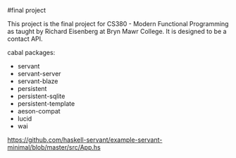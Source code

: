 #final project

This project is the final project for CS380 - Modern Functional Programming as taught by Richard Eisenberg at Bryn Mawr College. It is designed to be a contact API. 

cabal packages:
  * servant
  * servant-server
  * servant-blaze
  * persistent
  * persistent-sqlite
  * persistent-template
  * aeson-compat
  * lucid
  * wai

https://github.com/haskell-servant/example-servant-minimal/blob/master/src/App.hs